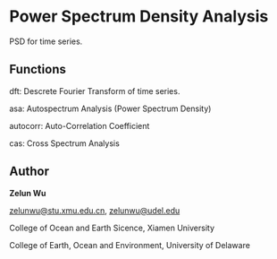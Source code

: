 # Power Spectrum Density Analysis

PSD for time series.

## Functions

dft: Descrete Fourier Transform of time series.

asa: Autospectrum Analysis (Power Spectrum Density)

autocorr: Auto-Correlation Coefficient

cas: Cross Spectrum Analysis

## Author

**Zelun Wu**

zelunwu@stu.xmu.edu.cn, zelunwu@udel.edu

College of Ocean and Earth Sicence, Xiamen University

College of Earth, Ocean and Environment, University of Delaware



